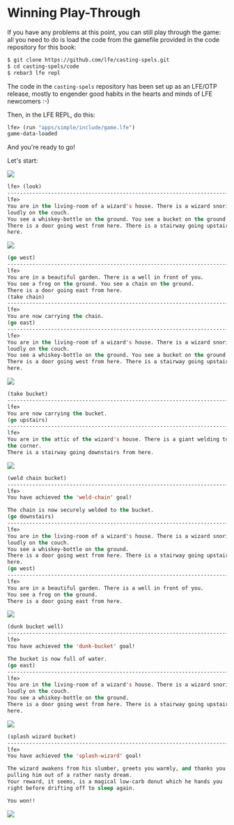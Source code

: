 # Winning Play-Through

If you have any problems at this point, you can still play through the game: all you need to do is load the code from the gamefile provided in the code repository for this book:

```bash
$ git clone https://github.com/lfe/casting-spels.git
$ cd casting-spels/code
$ rebar3 lfe repl
```

The code in the `casting-spels` repository has been set up as an LFE/OTP release, mostly to engender good habits in the hearts and minds of LFE newcomers :-) 

Then, in the LFE REPL, do this:

```lisp
lfe> (run "apps/simple/include/game.lfe")
game-data-loaded
```

And you're ready to go!

Let's start:

![](../images/world.jpg)

```lisp
lfe> (look)
------------------------------------------------------------------------------
lfe>
You are in the living-room of a wizard's house. There is a wizard snoring
loudly on the couch.
You see a whiskey-bottle on the ground. You see a bucket on the ground.
There is a door going west from here. There is a stairway going upstairs from
here.
```

![](../images/living_room.jpg)

```lisp
(go west)
------------------------------------------------------------------------------
lfe>
You are in a beautiful garden. There is a well in front of you.
You see a frog on the ground. You see a chain on the ground.
There is a door going east from here.
(take chain)
------------------------------------------------------------------------------
lfe>
You are now carrying the chain.
(go east)
------------------------------------------------------------------------------
lfe>
You are in the living-room of a wizard's house. There is a wizard snoring
loudly on the couch.
You see a whiskey-bottle on the ground. You see a bucket on the ground.
There is a door going west from here. There is a stairway going upstairs from
here.
```

![](../images/slob.jpg)

```lisp
(take bucket)
------------------------------------------------------------------------------
lfe>
You are now carrying the bucket.
(go upstairs)
------------------------------------------------------------------------------
lfe>
You are in the attic of the wizard's house. There is a giant welding torch in
the corner.
There is a stairway going downstairs from here.
```

![](../images/weld.jpg)

```lisp
(weld chain bucket)
------------------------------------------------------------------------------
lfe>
You have achieved the 'weld-chain' goal!

The chain is now securely welded to the bucket.
(go downstairs)
------------------------------------------------------------------------------
lfe>
You are in the living-room of a wizard's house. There is a wizard snoring
loudly on the couch.
You see a whiskey-bottle on the ground.
There is a door going west from here. There is a stairway going upstairs from
here.
(go west)
------------------------------------------------------------------------------
lfe>
You are in a beautiful garden. There is a well in front of you.
You see a frog on the ground.
There is a door going east from here.
```

![](../images/dunk.jpg)

```lisp
(dunk bucket well)
------------------------------------------------------------------------------
lfe>
You have achieved the 'dunk-bucket' goal!

The bucket is now full of water.
(go east)
------------------------------------------------------------------------------
lfe>
You are in the living-room of a wizard's house. There is a wizard snoring
loudly on the couch.
You see a whiskey-bottle on the ground.
There is a door going west from here. There is a stairway going upstairs from
here.
```

![](../images/splash.jpg)

```lisp
(splash wizard bucket)
------------------------------------------------------------------------------
lfe>
You have achieved the 'splash-wizard' goal!

The wizard awakens from his slumber, greets you warmly, and thanks you for
pulling him out of a rather nasty dream.
Your reward, it seems, is a magical low-carb donut which he hands you ...
right before drifting off to sleep again.

You won!!
```

![](../images/donut.jpg)
